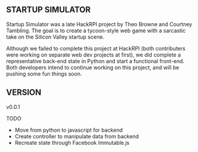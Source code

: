 STARTUP SIMULATOR
----------

Startup Simulator was a late HackRPI project by Theo Browne and Courtney Tambling. The
goal is to create a tycoon-style web game with a sarcastic take on the Silicon Valley startup
scene.

Although we failed to complete this project at HackRPI (both contributers were working on
separate web dev projects at first), we did complete a representative back-end state in Python
and start a functional front-end. Both developers intend to continue working on this project,
and will be pushing some fun things soon.

VERSION
----------
v0.0.1


TODO

- Move from python to javascript for backend
- Create controller to manipulate data from backend
- Recreate state through Facebook Immutable.js
